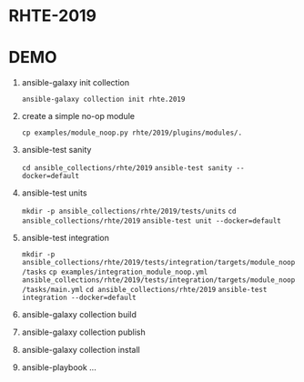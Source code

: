# RHTE-2019

# DEMO

1. ansible-galaxy init collection

    `ansible-galaxy collection init rhte.2019`

2. create a simple no-op module

    `cp examples/module_noop.py rhte/2019/plugins/modules/.`

3. ansible-test sanity

    `cd ansible_collections/rhte/2019`
    `ansible-test sanity --docker=default`

4. ansible-test units 

    `mkdir -p ansible_collections/rhte/2019/tests/units`
    `cd ansible_collections/rhte/2019`
    `ansible-test unit --docker=default`

5. ansible-test integration

    `mkdir -p ansible_collections/rhte/2019/tests/integration/targets/module_noop/tasks`
    `cp examples/integration_module_noop.yml ansible_collections/rhte/2019/tests/integration/targets/module_noop/tasks/main.yml`
    `cd ansible_collections/rhte/2019`
    `ansible-test integration --docker=default`

6. ansible-galaxy collection build
7. ansible-galaxy collection publish
8. ansible-galaxy collection install
9. ansible-playbook ...

